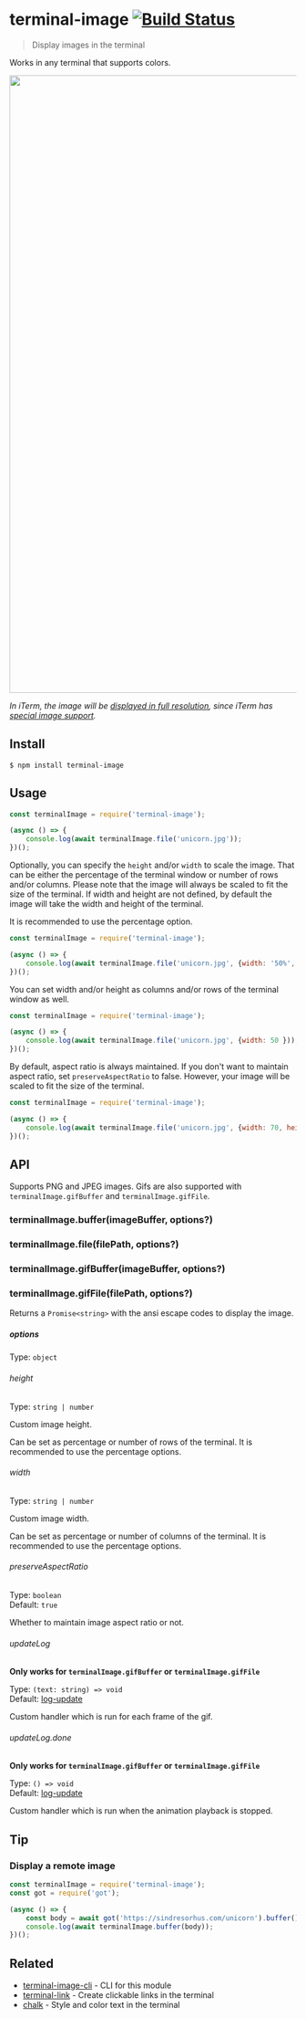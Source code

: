 # terminal-image [![Build Status](https://travis-ci.com/sindresorhus/terminal-image.svg?branch=master)](https://travis-ci.com/sindresorhus/terminal-image)

> Display images in the terminal

Works in any terminal that supports colors.

<img src="screenshot.png" width="1082">

*In iTerm, the image will be [displayed in full resolution](screenshot-iterm.jpg), since iTerm has [special image support](https://www.iterm2.com/documentation-images.html).*

## Install

```
$ npm install terminal-image
```

## Usage

```js
const terminalImage = require('terminal-image');

(async () => {
	console.log(await terminalImage.file('unicorn.jpg'));
})();
```

Optionally, you can specify the `height` and/or `width` to scale the image. That can be either the percentage of the terminal window or number of rows and/or columns. Please note that the image will always be scaled to fit the size of the terminal. If width and height are not defined, by default the image will take the width and height of the terminal.

It is recommended to use the percentage option.

```js
const terminalImage = require('terminal-image');

(async () => {
	console.log(await terminalImage.file('unicorn.jpg', {width: '50%', height: '50%'}));
})();
```

You can set width and/or height as columns and/or rows of the terminal window as well.

```js
const terminalImage = require('terminal-image');

(async () => {
	console.log(await terminalImage.file('unicorn.jpg', {width: 50 }));
})();
```

By default, aspect ratio is always maintained. If you don't want to maintain aspect ratio, set `preserveAspectRatio` to false. However, your image will be scaled to fit the size of the terminal.

```js
const terminalImage = require('terminal-image');

(async () => {
	console.log(await terminalImage.file('unicorn.jpg', {width: 70, height: 50, preserveAspectRatio: false}));
})();
```

## API

Supports PNG and JPEG images. Gifs are also supported with `terminalImage.gifBuffer` and `terminalImage.gifFile`.

### terminalImage.buffer(imageBuffer, options?)
### terminalImage.file(filePath, options?)
### terminalImage.gifBuffer(imageBuffer, options?)
### terminalImage.gifFile(filePath, options?)

Returns a `Promise<string>` with the ansi escape codes to display the image.

##### options

Type: `object`

###### height

Type: `string | number`

Custom image height.

Can be set as percentage or number of rows of the terminal. It is recommended to use the percentage options.

###### width

Type: `string | number`

Custom image width.

Can be set as percentage or number of columns of the terminal. It is recommended to use the percentage options.

###### preserveAspectRatio

Type: `boolean`\
Default: `true`

Whether to maintain image aspect ratio or not.

###### updateLog

**Only works for `terminalImage.gifBuffer` or `terminalImage.gifFile`**

Type: `(text: string) => void`\
Default: [log-update](https://github.com/sindresorhus/log-update)

Custom handler which is run for each frame of the gif.

###### updateLog.done

**Only works for `terminalImage.gifBuffer` or `terminalImage.gifFile`**

Type: `() => void`\
Default: [log-update](https://github.com/sindresorhus/log-update)

Custom handler which is run when the animation playback is stopped.

## Tip

### Display a remote image

```js
const terminalImage = require('terminal-image');
const got = require('got');

(async () => {
	const body = await got('https://sindresorhus.com/unicorn').buffer();
	console.log(await terminalImage.buffer(body));
})();
```

## Related

- [terminal-image-cli](https://github.com/sindresorhus/terminal-image-cli) - CLI for this module
- [terminal-link](https://github.com/sindresorhus/terminal-link) - Create clickable links in the terminal
- [chalk](https://github.com/chalk/chalk) - Style and color text in the terminal
